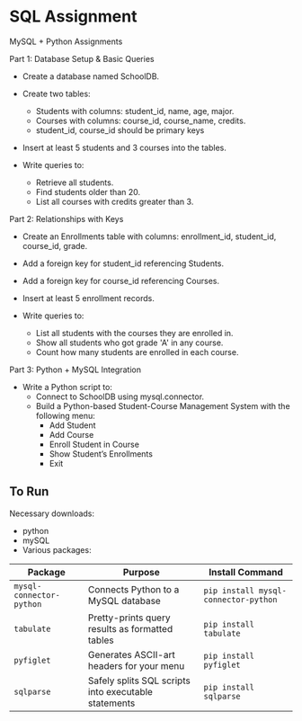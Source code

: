 # SQL Assignment

MySQL + Python  Assignments

Part 1: Database Setup & Basic Queries

- Create a database named SchoolDB.

- Create two tables: 

  - Students with columns: student_id, name, age, major.
  - Courses with columns: course_id, course_name, credits.
  - student_id, course_id should be primary keys
    
- Insert at least 5 students and 3 courses into the tables.

- Write queries to:

  - Retrieve all students.
  - Find students older than 20.
  - List all courses with credits greater than 3.

Part 2: Relationships with Keys

- Create an Enrollments table with columns: enrollment_id, student_id, course_id, grade.
- Add a foreign key for student_id referencing Students.
- Add a foreign key for course_id referencing Courses.
- Insert at least 5 enrollment records.

- Write queries to:

  - List all students with the courses they are enrolled in.
  - Show all students who got grade 'A' in any course.
  - Count how many students are enrolled in each course.

Part 3: Python + MySQL Integration
- Write a Python script to:
  - Connect to SchoolDB using mysql.connector.
  - Build a Python-based Student-Course Management System with the following menu:
    - Add Student
    - Add Course
    - Enroll Student in Course
    - Show Student’s Enrollments
    - Exit
 
## To Run

Necessary downloads:

- python
- mySQL
- Various packages:

| **Package**              | **Purpose**                                          | **Install Command**                  |
| ------------------------ | ---------------------------------------------------- | ------------------------------------ |
| `mysql-connector-python` | Connects Python to a MySQL database                  | `pip install mysql-connector-python` |
| `tabulate`               | Pretty-prints query results as formatted tables      | `pip install tabulate`               |
| `pyfiglet`               | Generates ASCII-art headers for your menu            | `pip install pyfiglet`               |
| `sqlparse`               | Safely splits SQL scripts into executable statements | `pip install sqlparse`               |


